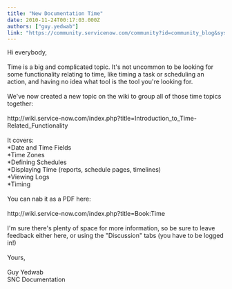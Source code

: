 ```yaml
---
title: "New Documentation Time"
date: 2010-11-24T00:17:03.000Z
authors: ["guy.yedwab"]
link: "https://community.servicenow.com/community?id=community_blog&sys_id=67dc6a65dbd0dbc01dcaf3231f9619f5"
---
```

<p>Hi everybody,<br /><br />Time is a big and complicated topic. It's not uncommon to be looking for some functionality relating to time, like timing a task or scheduling an action, and having no idea what tool is the tool you're looking for.<br /><br />We've now created a new topic on the wiki to group all of those time topics together:<br /><br />http://wiki.service-now.com/index.php?title=Introduction_to_Time-Related_Functionality<br /><br />It covers:<br />*Date and Time Fields<br />*Time Zones<br />*Defining Schedules<br />*Displaying Time (reports, schedule pages, timelines)<br />*Viewing Logs<br />*Timing<br /><br />You can nab it as a PDF here:<br /><br />http://wiki.service-now.com/index.php?title=Book:Time<br /><br />I'm sure there's plenty of space for more information, so be sure to leave feedback either here, or using the "Discussion" tabs (you have to be logged in!)<br /><br />Yours,<br /><br />Guy Yedwab<br />SNC Documentation</p>